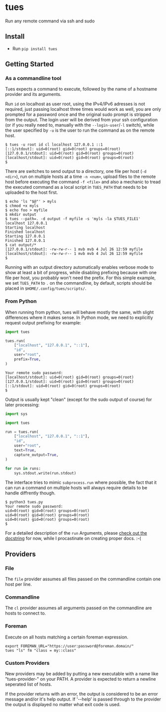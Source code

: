 # tues

Run any remote command via ssh and sudo

## Install

 * Run `pip install tues`

## Getting Started


### As a commandline tool

Tues expects a command to execute, followed by the name of a hostname provider and its arguments.

Run `id` on localhost as user root, using the IPv4/IPv6 adresses is not required, just passing localhost three times would work as well, you are only prompted for a password once and the original sudo prompt is stripped from the output.
The login user will be derived from your ssh configuration (or if you really need to, manually with the `--login-user`/`-l` switch), while the user specified by `-u` is the user to run the command as on the remote host.

```
$ tues -u root id cl localhost 127.0.0.1 ::1
[::1/stdout]: uid=0(root) gid=0(root) groups=0(root)
[127.0.0.1/stdout]: uid=0(root) gid=0(root) groups=0(root)
[localhost/stdout]: uid=0(root) gid=0(root) groups=0(root)
$
```

There are switches to send output to a directory, one file per host (`-d <dir>`), run on multiple hosts at a time `-n <num>`, upload files to the remote host before executing the command `-f <file>` and also a mechanic to tread the executed command as a local script in `TUES_PATH` that needs to be uploaded to the host first.

```
$ echo 'ls "$@"' > myls
$ chmod +x myls
$ echo foo > myfile
$ mkdir output
$ tues --path=. -d output -f myfile -s 'myls -la $TUES_FILE1' localhost 127.0.0.1
Starting localhost
Finished localhost
Starting 127.0.0.1
Finished 127.0.0.1
$ cat output/*
[127.0.0.1/stdout]: -rw-rw-r-- 1 mvb mvb 4 Jul 26 12:59 myfile
[localhost/stdout]: -rw-rw-r-- 1 mvb mvb 4 Jul 26 12:59 myfile
$
```

Running with an output directory automatically enables verbose mode to show at least a bit of progress, while disabling prefixing because with one file per host, you probably won't need the prefix.
For this simple example, we set `TUES_PATH` to `.` on the commandline, by default, scripts should be placed in `$HOME/.config/tues/scripts/`.

### From Python

When running from python, tues will behave mostly the same, with slight differences where it makes sense. In Python mode, we need to explicitly request output prefixing for example:

```python
import tues

tues.run(
    ["localhost", "127.0.0.1", "::1"],
    "id",
    user="root",
    prefix=True,
)
```

```$ python3 tues.py
Your remote sudo password:
[localhost/stdout]: uid=0(root) gid=0(root) groups=0(root)
[127.0.0.1/stdout]: uid=0(root) gid=0(root) groups=0(root)
[::1/stdout]: uid=0(root) gid=0(root) groups=0(root)
$
```

Output is usually kept "clean" (except for the sudo output of course) for later processing:

```python
import sys

import tues

run = tues.run(
    ["localhost", "127.0.0.1", "::1"],
    "id",
    user="root",
    text=True,
    capture_output=True,
)

for run in runs:
    sys.stdout.write(run.stdout)
```

The interface tries to mimic `subprocess.run` where possible, the fact that it can run a command on multiple hosts will always require details to be handle diffrently though.


```
$ python3 tues.py
Your remote sudo password:
uid=0(root) gid=0(root) groups=0(root)
uid=0(root) gid=0(root) groups=0(root)
uid=0(root) gid=0(root) groups=0(root)
$
```

For a detailed description of the `run` Arguments, please [check out the docstring](https://github.com/wontfix-org/tues/blob/master/tues/__init__.py#L668) for now, while I procastinate on creating proper docs. :-(

## Providers

### File

The `file` provider assumes all files passed on the commandline contain one host per line.

### Commandline

The `cl` provider assumes all arguments passed on the commandline are hosts to connect to.

### Foreman

Execute on all hosts matching a certain foreman expression.

```
export FOREMAN_URL="https://user:password@foreman.domain/"
tues "ls" fm "class = my::class"
```

### Custom Providers

New providers may be added by putting a new executable with a name like "tues-provider-<name>"
on your PATH. A provider is expected to return a newline seperated list of hosts.

If the provider returns with an error, the output is considered to be an error message and/or
it's help output. If '--help' is passed through to the provider the output is displayed no matter
what exit code is used.

